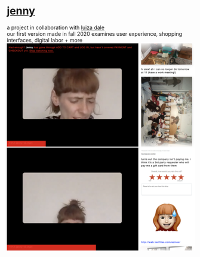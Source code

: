 # [jenny](http://luizadale.com/jenny)
a project in collaboration with [luiza dale](http://luizadale.com) 
<br />
our first version made in fall 2020 examines user experience, shopping interfaces, digital labor + more
<br />
![performance](images/jenny1.png)
<br />
![performance](images/jenny2.png)